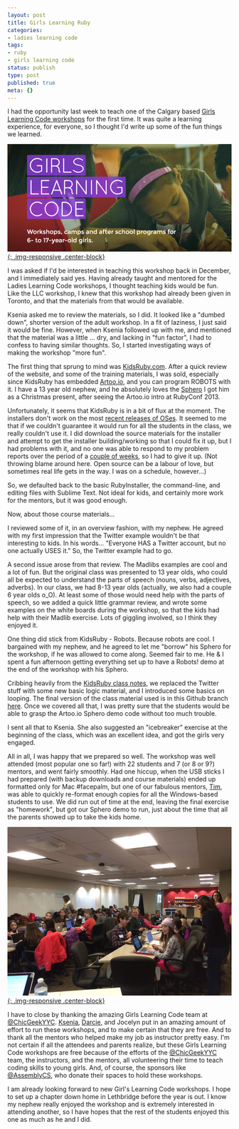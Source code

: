 ```yaml
---
layout: post
title: Girls Learning Ruby
categories:
- ladies learning code
tags:
- ruby
- girls learning code
status: publish
type: post
published: true
meta: {}
---
```


I had the opportunity last week to teach one of the Calgary based 
[Girls Learning Code workshops](http://ladieslearningcode.com/chapters/calgary/) for the first time.  It was quite a learning experience, for everyone, so I thought I'd write up some of the fun things we learned.
      
[![](/squarespace_images/static_50d2902fe4b0959a0871a12c_50d29312e4b04687d9db341b_54f11ecbe4b0376cee6be391_1425088215970__img.png){: .img-responsive .center-block}](http://calgary.ladieslearningcode.com)

I was asked if I'd be interested in teaching this workshop back in December, and I immediately said yes.  Having already taught and mentored for the Ladies Learning Code workshops, I thought teaching kids would be fun.  Like the LLC workshop, I knew that this workshop had already been given in Toronto, and that the materials from that would be available.


Ksenia asked me to review the materials, so I did.  It looked like a "dumbed down", shorter version of the adult workshop.  In a fit of laziness, I just said it would be fine.  However, when Ksenia followed up with me, and mentioned that the material was a little ... dry, and lacking in "fun factor", I had to confess to having similar thoughts.  So, I started investigating ways of making the workshop "more fun".


The first thing that sprung to mind was 
[KidsRuby.com](http://kidsruby.com).  After a quick review of the website, and some of the training materials, I was sold, especially since KidsRuby has embedded 
[Artoo.io](http://artoo.io), and you can program ROBOTS with it.  I have a 13 year old nephew, and he absolutely loves the 
[Sphero](http://www.gosphero.com) I got him as a Christmas present, after seeing the Artoo.io intro at RubyConf 2013.

Unfortunately, it seems that KidsRuby is in a bit of flux at the moment.  The installers don't work on the most 
[recent releases of OSes](https://github.com/hybridgroup/kidsrubyinstaller-osx/issues/11).  It seemed to me that if we couldn't guarantee it would run for all the students in the class, we really couldn't use it.  I did download the source materials for the installer and attempt to get the installer building/working so that I could fix it up, but I had problems with it, and no one was able to respond to my problem reports over the period of a 
[couple of weeks]((https://github.com/hybridgroup/kidsrubyinstaller-osx/issues/11)), so I had to give it up. (Not throwing blame around here.  Open source can be a labour of love, but sometimes real life gets in the way.  I was on a schedule, however...)

So, we defaulted back to the basic RubyInstaller, the command-line, and editing files with Sublime Text.  Not ideal for kids, and certainly more work for the mentors, but it was good enough.

Now, about those course materials...

I reviewed some of it, in an overview fashion, with my nephew.  He agreed with my first impression that the Twitter example wouldn't be that interesting to kids.  In his words... "Everyone HAS a Twitter account, but no one actually USES it."  So, the Twitter example had to go.

A second issue arose from that review.  The Madlibs examples are cool and a lot of fun.  But the original class was presented to 13 year olds, who could all be expected to understand the parts of speech (nouns, verbs, adjectives, adverbs).  In our class, we had 8-13 year olds (actually, we also had a couple 6 year olds o_O).  At least some of those would need help with the parts of speech, so we added a quick little grammar review, and wrote some examples on the white boards during the workshop, so that the kids had help with their Madlib exercise. Lots of giggling involved, so I think they enjoyed it.

One thing did stick from KidsRuby - Robots.  Because robots are cool.  I bargained with my nephew, and he agreed to let me "borrow" his Sphero for the workshop, if he was allowed to come along.  Seemed fair to me.  He & I spent a fun afternoon getting everything set up to have a Robots! demo at the end of the workshop with his Sphero.

Cribbing heavily from the 
[KidsRuby class notes](https://github.com/hybridgroup/kidsruby-class-1), we replaced the Twitter stuff with some new basic logic material, and I introduced some basics on looping.  The final version of the class material used is in this Github branch 
[here](https://github.com/wndxlori/glc-ruby/tree/yyc-feb21). Once we covered all that, I was pretty sure that the students would be able to grasp the Artoo.io Sphero demo code without too much trouble.

I sent all that to Ksenia.  She also suggested an "icebreaker" exercise at the beginning of the class, which was an excellent idea, and got the girls very engaged.

All in all, I was happy that we prepared so well.  The workshop was well attended (most popular one so far!) with 22 students and 7 (or 8 or 9?) mentors, and went fairly smoothly.  Had one hiccup, when the USB sticks I had prepared (with backup downloads and course materials) ended up formatted only for Mac #facepalm, but one of our fabulous mentors, 
[Tim](https://twitter.com/timuruski), was able to quickly re-format enough copies for all the Windows-based students to use.  We did run out of time at the end, leaving the final exercise as "homework", but got our Sphero demo to run, just about the time that all the parents showed up to take the kids home.
  
      
[![](/squarespace_images/static_50d2902fe4b0959a0871a12c_50d29312e4b04687d9db341b_54f11e85e4b0d588cecaff91_1425088166782__img.jpg){: .img-responsive .center-block}](http://calgary.ladieslearningcode.com)

I have to close by thanking the amazing Girls Learning Code team at 
[@ChicGeekYYC](http://thechicgeek.ca).
[Ksenia](https://twitter.com/ksenia_nadkina), 
[Darcie](https://twitter.com/derushie), and Jocelyn put in an amazing amount of effort to run these workshops, and to make certain that they are free. And to thank all the mentors who helped make my job as instructor pretty easy.  I'm not certain if all the attendees and parents realize, but these Girls Learning Code workshops are free because of the efforts of the 
[@ChicGeekYYC](https://twitter.com/ChicGeekYYC) team, the instructors, and the mentors, all volunteering their time to teach coding skills to young girls.  And, of course, the sponsors like 
[@AssemblyCS](https://twitter.com/AssemblyCS), who donate their spaces to hold these workshops.

I am already looking forward to new Girl's Learning Code workshops.  I hope to set up a chapter down home in Lethbridge before the year is out.  I know my nephew really enjoyed the workshop and is 
extremely interested in attending another, so I have hopes that the rest of the students enjoyed this one as much as he and I did.
